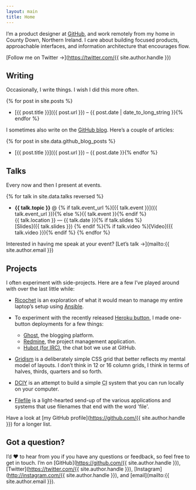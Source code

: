 ```yaml
---
layout: main
title: Home
---
```


I’m a product designer at [GitHub](https://github.com), and work remotely from my home in County&nbsp;Down, Northern Ireland. I&nbsp;care about building focused products, approachable interfaces, and information architecture that encourages&nbsp;flow.

[Follow me on Twitter &rarr;](https://twitter.com/{{ site.author.handle }})

## Writing

Occasionally, I write things. I wish I did this more often.

{% for post in site.posts %}
- [{{ post.title }}]({{ post.url }}) – {{ post.date | date_to_long_string }}{% endfor %}

I sometimes also write on the [GitHub blog](https://github.com/blog).
Here’s a couple of articles:

{% for post in site.data.github_blog_posts %}
- [{{ post.title }}]({{ post.url }}) – {{ post.date }}{% endfor %}

## Talks

Every now and then I present at events.

{% for talk in site.data.talks reversed %}
- **{{ talk.topic }}** @ {% if talk.event_url %}[{{ talk.event }}]({{ talk.event_url }}){% else %}{{ talk.event }}{% endif %}<br>
  {{ talk.location }} — {{ talk.date }}{% if talk.slides %}<br>[Slides]({{ talk.slides }}) {% endif %}{% if talk.video %}[Video]({{ talk.video }}){% endif %}
{% endfor %}

Interested in having me speak at your event? [Let’s talk &rarr;](mailto:{{ site.author.email }})

## Projects

I often experiment with side-projects. Here are a few I’ve played around with over the last little&nbsp;while:

- [Ricochet](https://github.com/cobyism/ricochet) is an exploration of what it would mean to manage my entire laptop’s setup using&nbsp;[Ansible](http://docs.ansible.com/).

- To experiment with the recently released [Heroku button](https://devcenter.heroku.com/articles/heroku-button), I made one-button deployments for a few things:
  - [Ghost](https://github.com/cobyism/ghost-on-heroku), the blogging platform.
  - [Redmine](https://github.com/cobyism/redmine-on-heroku), the project management application.
  - [Hubot (for IRC)](https://github.com/cobyism/hubot-heroku-irc), the chat bot we use at&nbsp;GitHub.

- [Gridism](http://cobyism.com/gridism) is a deliberately simple CSS grid that better reflects my mental model of layouts. I don’t think in 12 or 16 column grids, I think in terms of halves, thirds, quarters and so&nbsp;forth.

- [DCIY](https://github.com/cobyism/dciy) is an attempt to build a simple <abbr title="Continuous Integration">CI</abbr> system that you can run locally on your&nbsp;computer.

- [Filefile](https://github.com/cobyism/filefile) is a light-hearted send-up of the various applications and systems that use filenames that end with the word 'file'.

Have a look at [my GitHub profile](https://github.com/{{ site.author.handle }}) for a longer list.

## Got a question?

I’d :heart: to hear from you if you have any questions or feedback, so feel free to get in touch.
I’m on [GitHub](https://github.com/{{ site.author.handle }}), [Twitter](https://twitter.com/{{ site.author.handle }}), [Instagram](http://instagram.com/{{ site.author.handle }}), and&nbsp;[email](mailto:{{ site.author.email }}).
